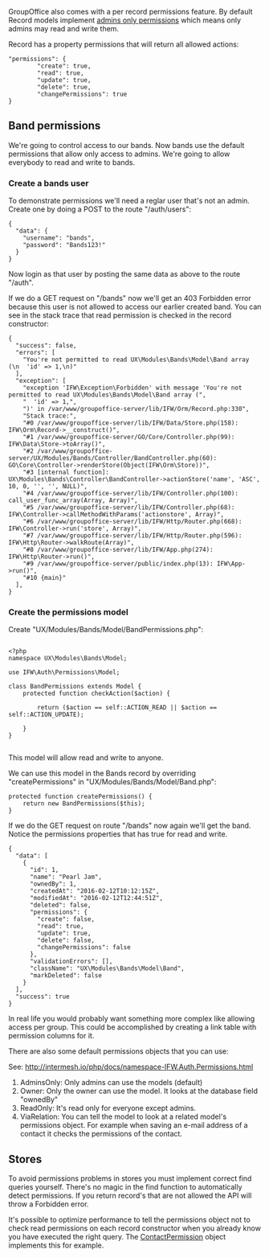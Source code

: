 GroupOffice also comes with a per record permissions feature. 
By default Record models implement [admins only permissions](http://intermesh.io/php/docs/class-IFW.Auth.Permissions.AdminsOnly.html) 
which means only admins may read and write them.

Record has a property permissions that will return all allowed actions:

````````````````````````````````````````
"permissions": {
		"create": true,
		"read": true,
		"update": true,
		"delete": true,
		"changePermissions": true
}
````````````````````````````````````````



## Band permissions
We're going to control access to our bands.  Now bands use the default 
permissions that allow only access to admins. We're going to allow everybody to
read and write to bands.

### Create a bands user
To demonstrate permissions we'll need a reglar user that's not an admin.
Create one by doing a POST to the route "/auth/users":

```````````````````````````````````````````````````````````````````````````````
{
  "data": {
    "username": "bands",
    "password": "Bands123!"
  }
}
```````````````````````````````````````````````````````````````````````````````

Now login as that user by posting the same data as above to the route "/auth".

If we do a GET request on "/bands" now we'll get an 403 Forbidden error because 
this user is not allowed to access our earlier created band. You can see in the 
stack trace that read permission is checked in the record constructor:

```````````````````````````````````````````````````````````````````````````````
{
  "success": false,
  "errors": [
    "You're not permitted to read UX\Modules\Bands\Model\Band array (\n  'id' => 1,\n)"
  ],
  "exception": [
    "exception 'IFW\Exception\Forbidden' with message 'You're not permitted to read UX\Modules\Bands\Model\Band array (",
    "  'id' => 1,",
    ")' in /var/www/groupoffice-server/lib/IFW/Orm/Record.php:330",
    "Stack trace:",
    "#0 /var/www/groupoffice-server/lib/IFW/Data/Store.php(158): IFW\Orm\Record->__construct()",
    "#1 /var/www/groupoffice-server/GO/Core/Controller.php(99): IFW\Data\Store->toArray()",
    "#2 /var/www/groupoffice-server/UX/Modules/Bands/Controller/BandController.php(60): GO\Core\Controller->renderStore(Object(IFW\Orm\Store))",
    "#3 [internal function]: UX\Modules\Bands\Controller\BandController->actionStore('name', 'ASC', 10, 0, '', '', NULL)",
    "#4 /var/www/groupoffice-server/lib/IFW/Controller.php(100): call_user_func_array(Array, Array)",
    "#5 /var/www/groupoffice-server/lib/IFW/Controller.php(68): IFW\Controller->callMethodWithParams('actionstore', Array)",
    "#6 /var/www/groupoffice-server/lib/IFW/Http/Router.php(668): IFW\Controller->run('store', Array)",
    "#7 /var/www/groupoffice-server/lib/IFW/Http/Router.php(596): IFW\Http\Router->walkRoute(Array)",
    "#8 /var/www/groupoffice-server/lib/IFW/App.php(274): IFW\Http\Router->run()",
    "#9 /var/www/groupoffice-server/public/index.php(13): IFW\App->run()",
    "#10 {main}"
  ],
}
```````````````````````````````````````````````````````````````````````````````

### Create the permissions model

Create "UX/Modules/Bands/Model/BandPermissions.php":

```````````````````````````````````````````````````````````````````````````````

<?php
namespace UX\Modules\Bands\Model;

use IFW\Auth\Permissions\Model;

class BandPermissions extends Model {
	protected function checkAction($action) {
		
		return ($action == self::ACTION_READ || $action == self::ACTION_UPDATE);
		
	}
}


```````````````````````````````````````````````````````````````````````````````

This model will allow read and write to anyone.

We can use this model in the Bands record by overriding "createPermissions"
in "UX/Modules/Bands/Model/Band.php":

```````````````````````````````````````````````````````````````````````````````
protected function createPermissions() {
	return new BandPermissions($this);
}
```````````````````````````````````````````````````````````````````````````````

If we do the GET request on route "/bands" now again we'll get the band. Notice
the permissions properties that has true for read and write.
```````````````````````````````````````````````````````````````````````````````
{
  "data": [
    {
      "id": 1,
      "name": "Pearl Jam",
      "ownedBy": 1,
      "createdAt": "2016-02-12T10:12:15Z",
      "modifiedAt": "2016-02-12T12:44:51Z",
      "deleted": false,
      "permissions": {
        "create": false,
        "read": true,
        "update": true,
        "delete": false,
        "changePermissions": false
      },
      "validationErrors": [],
      "className": "UX\Modules\Bands\Model\Band",
      "markDeleted": false
    }
  ],
  "success": true
}
```````````````````````````````````````````````````````````````````````````````

In real life you would probably want something more complex like allowing access
per group. This could be accomplished by creating a link table with permission
columns for it.


There are also some default permissions objects that you can use:

See: http://intermesh.io/php/docs/namespace-IFW.Auth.Permissions.html

1. AdminsOnly: Only admins can use the models (default)
2. Owner: Only the owner can use the model. It looks at the database field "ownedBy"
3. ReadOnly: It's read only for everyone except admins.
4. ViaRelation: You can tell the model to look at a related model's permissions 
   object. For example when saving an e-mail address of a contact it checks the 
   permissions of the contact.

## Stores
To avoid permissions problems in stores you must implement correct find queries 
yourself. There's no magic in the find function to automatically detect permissions.
If you return record's that are not allowed the API will throw a Forbidden error.

It's possible to optimize performance to tell the permissions object not to check
read permissions on each record constructor when you already know you have executed the right
query. The [ContactPermission](http://intermesh.io/php/docs/class-GO.Modules.Contacts.Model.ContactPermissions.html)
object implements this for example.
